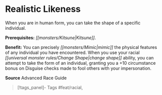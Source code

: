 ﻿---
cssclass: [feats]

---
# Realistic Likeness

When you are in human form, you can take the shape of a specific individual.

**Prerequisites:** _[[monsters/Kitsune|Kitsune]]_.

**Benefit:** You can precisely _[[monsters/Mimic|mimic]]_ the physical features of any individual you have encountered. When you use your racial _[[universal monster rules/Change Shape|change shape]]_ ability, you can attempt to take the form of an individual, granting you a +10 circumstance bonus on Disguise checks made to fool others with your impersonation.

**Source** Advanced Race Guide
>[!tags_panel]- Tags
> #feat/racial, 